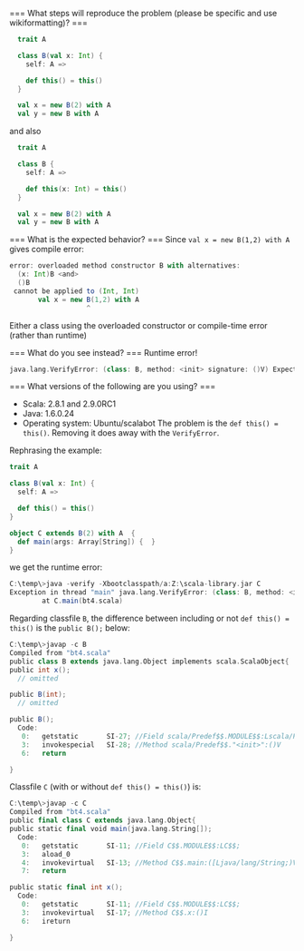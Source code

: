 === What steps will reproduce the problem (please be specific and use wikiformatting)? ===
```scala
  trait A

  class B(val x: Int) {
    self: A =>

    def this() = this()
  }

  val x = new B(2) with A
  val y = new B with A
```
and also
```scala
  trait A

  class B {
    self: A =>

    def this(x: Int) = this()
  }

  val x = new B(2) with A
  val y = new B with A
```


=== What is the expected behavior? ===
Since
`val x = new B(1,2) with A`
gives
compile error:
```scala
error: overloaded method constructor B with alternatives:
  (x: Int)B <and>
  ()B
 cannot be applied to (Int, Int)
       val x = new B(1,2) with A
                   ^
```
Either a class using the overloaded constructor or compile-time error (rather than runtime)


=== What do you see instead? ===
Runtime error!
```scala
java.lang.VerifyError: (class: B, method: <init> signature: ()V) Expecting to find unitialized object on stack
```

=== What versions of the following are you using? ===
  - Scala: 2.8.1 and 2.9.0RC1
  - Java: 1.6.0.24
  - Operating system: Ubuntu/scalabot
The problem is the `def this() = this()`. Removing it  does away with the `VerifyError`. 

Rephrasing the example: 

```scala
trait A

class B(val x: Int) {
  self: A =>

  def this() = this()
}

object C extends B(2) with A  {
  def main(args: Array[String]) {  }
}
```

we get the runtime error: 

```scala
C:\temp\>java -verify -Xbootclasspath/a:Z:\scala-library.jar C
Exception in thread "main" java.lang.VerifyError: (class: B, method: <init> signature: ()V) Expecting to find unitialized object on stack
        at C.main(bt4.scala)
```


Regarding classfile `B`, the difference between including or not `def this() = this()` is the `public B();` below:

```scala
C:\temp\>javap -c B
Compiled from "bt4.scala"
public class B extends java.lang.Object implements scala.ScalaObject{
public int x();
  // omitted 

public B(int);
  // omitted 

public B();
  Code:
   0:   getstatic       SI-27; //Field scala/Predef$$.MODULE$$:Lscala/Predef$$;
   3:   invokespecial   SI-28; //Method scala/Predef$$."<init>":()V
   6:   return

}
```

Classfile `C` (with or without `def this() = this()`) is: 


```scala
C:\temp\>javap -c C
Compiled from "bt4.scala"
public final class C extends java.lang.Object{
public static final void main(java.lang.String[]);
  Code:
   0:   getstatic       SI-11; //Field C$$.MODULE$$:LC$$;
   3:   aload_0
   4:   invokevirtual   SI-13; //Method C$$.main:([Ljava/lang/String;)V
   7:   return

public static final int x();
  Code:
   0:   getstatic       SI-11; //Field C$$.MODULE$$:LC$$;
   3:   invokevirtual   SI-17; //Method C$$.x:()I
   6:   ireturn

}
```
